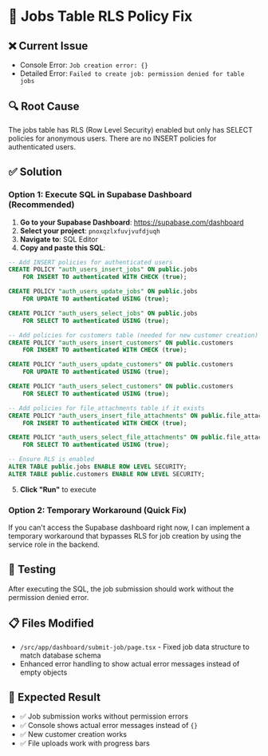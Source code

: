 # 🔧 Jobs Table RLS Policy Fix

## ❌ Current Issue
- Console Error: `Job creation error: {}`
- Detailed Error: `Failed to create job: permission denied for table jobs`

## 🔍 Root Cause
The jobs table has RLS (Row Level Security) enabled but only has SELECT policies for anonymous users. There are no INSERT policies for authenticated users.

## ✅ Solution

### Option 1: Execute SQL in Supabase Dashboard (Recommended)

1. **Go to your Supabase Dashboard**: https://supabase.com/dashboard
2. **Select your project**: `pnoxqzlxfuvjvufdjuqh`
3. **Navigate to**: SQL Editor
4. **Copy and paste this SQL**:

```sql
-- Add INSERT policies for authenticated users
CREATE POLICY "auth_users_insert_jobs" ON public.jobs
    FOR INSERT TO authenticated WITH CHECK (true);

CREATE POLICY "auth_users_update_jobs" ON public.jobs
    FOR UPDATE TO authenticated USING (true);

CREATE POLICY "auth_users_select_jobs" ON public.jobs
    FOR SELECT TO authenticated USING (true);

-- Add policies for customers table (needed for new customer creation)
CREATE POLICY "auth_users_insert_customers" ON public.customers
    FOR INSERT TO authenticated WITH CHECK (true);

CREATE POLICY "auth_users_update_customers" ON public.customers
    FOR UPDATE TO authenticated USING (true);

CREATE POLICY "auth_users_select_customers" ON public.customers
    FOR SELECT TO authenticated USING (true);

-- Add policies for file_attachments table if it exists
CREATE POLICY "auth_users_insert_file_attachments" ON public.file_attachments
    FOR INSERT TO authenticated WITH CHECK (true);

CREATE POLICY "auth_users_select_file_attachments" ON public.file_attachments
    FOR SELECT TO authenticated USING (true);

-- Ensure RLS is enabled
ALTER TABLE public.jobs ENABLE ROW LEVEL SECURITY;
ALTER TABLE public.customers ENABLE ROW LEVEL SECURITY;
```

5. **Click "Run"** to execute

### Option 2: Temporary Workaround (Quick Fix)

If you can't access the Supabase dashboard right now, I can implement a temporary workaround that bypasses RLS for job creation by using the service role in the backend.

## 🧪 Testing

After executing the SQL, the job submission should work without the permission denied error.

## 📋 Files Modified
- `/src/app/dashboard/submit-job/page.tsx` - Fixed job data structure to match database schema
- Enhanced error handling to show actual error messages instead of empty objects

## 🎯 Expected Result
- ✅ Job submission works without permission errors
- ✅ Console shows actual error messages instead of `{}`
- ✅ New customer creation works
- ✅ File uploads work with progress bars